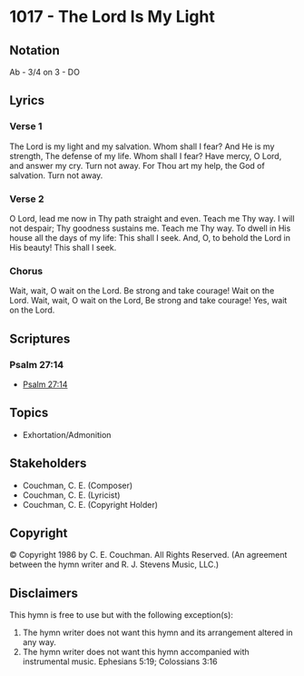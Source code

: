 # 1017 - The Lord Is My Light

## Notation

Ab - 3/4 on 3 - DO

## Lyrics

### Verse 1

The Lord is my light and my salvation. Whom shall I fear? And He is my strength, The defense of my life. Whom shall I fear? Have mercy, O Lord, and answer my cry. Turn not away. For Thou art my help, the God of salvation. Turn not away.

### Verse 2

O Lord, lead me now in Thy path straight and even. Teach me Thy way. I will not despair; Thy goodness sustains me. Teach me Thy way. To dwell in His house all the days of my life: This shall I seek. And, O, to behold the Lord in His beauty! This shall I seek.

### Chorus

Wait, wait, O wait on the Lord. Be strong and take courage! Wait on the Lord. Wait, wait, O wait on the Lord, Be strong and take courage! Yes, wait on the Lord.


## Scriptures

### Psalm 27:14

- [Psalm 27:14](https://www.biblegateway.com/passage/?search=Psalm%2027%3A14)


## Topics

- Exhortation/Admonition

## Stakeholders

- Couchman, C. E. (Composer)
- Couchman, C. E. (Lyricist)
- Couchman, C. E. (Copyright Holder)

## Copyright

© Copyright 1986 by C. E. Couchman. All Rights Reserved.
(An agreement between the hymn writer and R. J. Stevens Music, LLC.)

## Disclaimers

This hymn is free to use but with the following exception(s):
1. The hymn writer does not want this hymn and its arrangement altered in any way.
2. The hymn writer does not want this hymn accompanied with instrumental music.
Ephesians 5:19; Colossians 3:16

